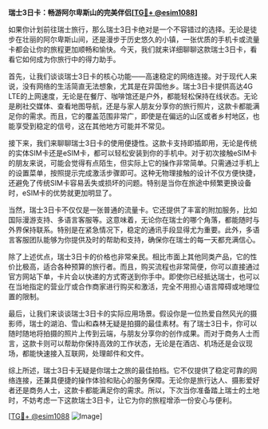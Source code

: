 **瑞士3日卡：畅游阿尔卑斯山的完美伴侣[[TG💪+ @esim1088](https://t.me/s/esim1088)]**

如果你计划前往瑞士旅行，那么瑞士3日卡绝对是一个不容错过的选择。无论是徒步在壮丽的阿尔卑斯山间，还是漫步于历史悠久的小镇，一张优质的手机卡或流量卡都会让你的旅程更加顺畅和愉快。今天，我们就来详细聊聊这款瑞士3日卡，看看它如何成为你旅行中的得力助手。

首先，让我们谈谈瑞士3日卡的核心功能——高速稳定的网络连接。对于现代人来说，没有网络的生活简直无法想象，尤其是在异国他乡。瑞士3日卡提供高达4G LTE的上网速度，无论是在餐厅、咖啡馆还是户外，都能轻松保持在线状态。无论是刷社交媒体、查看地图导航，还是与家人朋友分享你的旅行照片，这款卡都能满足你的需求。而且，它的覆盖范围非常广，即使是在偏远的山区或者乡村地区，也能享受到稳定的信号，这在其他地方可能并不常见。

接下来，我们来聊聊瑞士3日卡的使用便捷性。这款卡支持即插即用，无论是传统的实体SIM卡还是eSIM卡，都可以轻松安装到你的手机中。对于初次接触eSIM卡的朋友来说，可能会觉得有点陌生，但实际上它的操作非常简单。只需通过手机上的设置菜单，按照提示完成激活步骤即可。这种无物理接触的设计不仅方便快捷，还避免了传统SIM卡容易丢失或损坏的问题。特别是当你在旅途中频繁更换设备时，eSIM卡的优势就更加明显了。

当然，瑞士3日卡不仅仅是一张普通的流量卡。它还提供了丰富的附加服务，比如国际漫游支持、多语言客服等。这意味着，无论你在瑞士的哪个角落，都能随时与外界保持联系。特别是在紧急情况下，稳定的通讯手段显得尤为重要。此外，多语言客服团队能够为你提供及时的帮助和支持，确保你在瑞士的每一天都充满信心。

除了上述优点，瑞士3日卡的价格也非常亲民。相比市面上其他同类产品，它的性价比极高，适合各种预算的旅行者。而且，购买流程也非常简便，你可以直接通过官方网站下单，卡片会以快递的方式寄送到你手中。即使你已经抵达瑞士，也可以在当地指定的营业厅或合作商家进行购买和激活，完全不用担心语言障碍或地理位置的限制。

最后，让我们来谈谈瑞士3日卡的实际应用场景。假设你是一位热爱自然风光的摄影师，瑞士的湖泊、雪山和森林无疑是拍摄的最佳素材。有了瑞士3日卡，你可以随时随地将拍摄的照片上传到云端，与朋友分享你的创作成果。而对于商务人士而言，这款卡则可以帮助你保持高效的工作状态，无论是在酒店、机场还是会议现场，都能快速接入互联网，处理邮件和文件。

综上所述，瑞士3日卡无疑是你瑞士之旅的最佳拍档。它不仅提供了稳定可靠的网络连接，还兼具便捷的操作体验和贴心的服务保障。无论你是旅行达人、摄影爱好者还是商务人士，这款卡都能满足你的需求。所以，下次当你准备踏上瑞士的土地时，不妨考虑一下这款瑞士3日卡，让它为你的旅程增添一份安心与便利。

[[TG💪+ @esim1088](https://t.me/s/esim1088) ![Image](https://i.postimg.cc/4NQfJmqS/Snipaste-2025-05-13-00-14-12.png)]